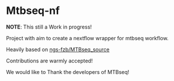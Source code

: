 # Mtbseq-nf

**NOTE**: This still a Work in progress!

Project with aim to create a nextflow wrapper for mtbseq workflow.

Heavily based on [ngs-fzb/MTBseq_source](https://github.com/ngs-fzb/MTBseq_source)

Contributions are warmly accepted!

We would like to Thank the developers of MTBseq!
